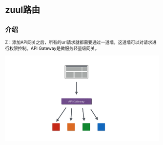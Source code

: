# zuul路由

## 介绍

Z：添加APi网关之后，所有的url请求就都需要通过一道墙，这道墙可以对请求进行权限控制。API Gateway是微服务轻量级网关。   

   ![img](../imgs/g01.png)  

  

